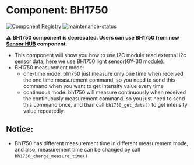 # Component: BH1750

[![Component Registry](https://components.espressif.com/components/espressif/bh1750/badge.svg)](https://components.espressif.com/components/espressif/bh1750)
![maintenance-status](https://img.shields.io/badge/maintenance-deprecated-red.svg)

:warning: **BH1750 component is deprecated. Users can use BH1750 from new [Sensor HUB](https://components.espressif.com/components/espressif/sensor_hub) component.**

* This component will show you how to use I2C module read external i2c sensor data, here we use BH1750 light sensor(GY-30 module).
* BH1750 measurement mode:
    * one-time mode: bh1750 just measure only one time when received the one time measurement command, so you need to send this command when you want to get intensity value every time
    * continuous mode: bh1750 will measure continuously when received the continuously measurement command, so you just need to send this command once, and than call `bh1750_get_data()` to get intensity value repeatedly.
## Notice:
* Bh1750 has different measurement time in different measurement mode, and also, measurement time can be changed by call `bh1750_change_measure_time()`
